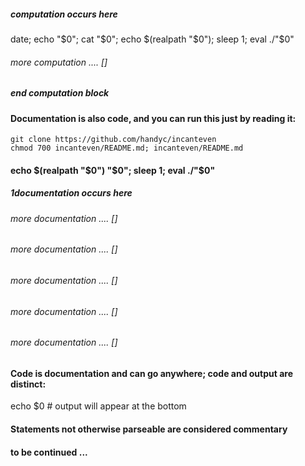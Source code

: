 ##### computation occurs here
date; echo "$0"; cat "$0"; echo $(realpath "$0"); sleep 1; eval ./"$0"
###### more computation .... []
##### end computation block
#### Documentation is also code, and you can run this just by reading it:
```
git clone https://github.com/handyc/incanteven
chmod 700 incanteven/README.md; incanteven/README.md
```
#### echo $(realpath "$0") "$0"; sleep 1; eval ./"$0"
##### 1documentation occurs here
###### more documentation .... []
###### more documentation .... []
###### more documentation .... []
###### more documentation .... []
###### more documentation .... []
#### Code is documentation and can go anywhere; code and output are distinct:
echo $0 # output will appear at the bottom
#### Statements not otherwise parseable are considered commentary
####
#### to be continued ...
